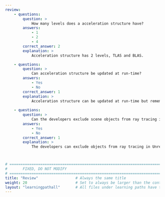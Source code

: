 ```yaml
---
review:
    - questions:
        question: >
            How many levels does a acceleration structure have?
        answers:
            - 1
            - 2
            - 4
        correct_answer: 2                    
        explanation: >
            Acceleration structure has 2 levels, TLAS and BLAS.

    - questions:
        question: >
            Can acceleration structure be updated at run-time?
        answers:
            - Yes
            - No
        correct_answer: 1                    
        explanation: >
            Acceleration structure can be updated at run-time but remember that it has performance cost.
               
    - questions:
        question: >
            Can the developers exclude scene objects from ray tracing in Unreal editor?
        answers:
            - Yes
            - No
        correct_answer: 1          
        explanation: >
            The developers can exclude objects from ray tracing in Unreal editor. Excluding smaller/unimportant objects from ray tracing can improve ray traversal performance without hurting the final rendering quality.



# ================================================================================
#       FIXED, DO NOT MODIFY
# ================================================================================
title: "Review"                 # Always the same title
weight: 20                      # Set to always be larger than the content in this path
layout: "learningpathall"       # All files under learning paths have this same wrapper
---
```

